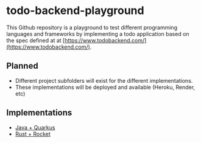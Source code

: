 # todo-backend-playground

This Github repository is a playground to test different programming languages and frameworks by
implementing a todo application based on the spec defined at at [https://www.todobackend.com/](https://www.todobackend.com/).

## Planned

 - Different project subfolders will exist for the different implementations.
 - These implementations will be deployed and available (Heroku, Render, etc)

## Implementations
  - [Java + Quarkus](./java-quarkus/README.md)
  - [Rust + Rocket](./rust-rocket/README.md)

